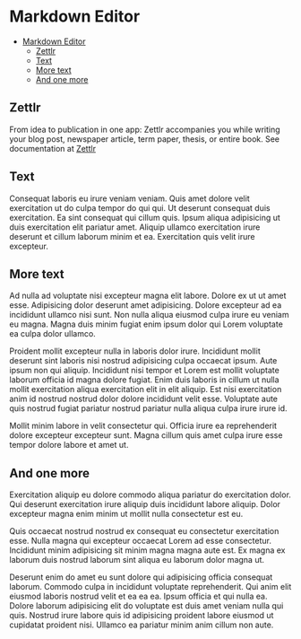 # Markdown Editor

- [Markdown Editor](#markdown-editor)
  - [Zettlr](#zettlr)
  - [Text](#text)
  - [More text](#more-text)
  - [And one more](#and-one-more)

## Zettlr
From idea to publication in one app: Zettlr accompanies you while writing your blog post, newspaper article, term paper, thesis, or entire book. See documentation at [Zettlr](https://www.zettlr.com/) 
## Text
Consequat laboris eu irure veniam veniam. Quis amet dolore velit exercitation ut do culpa tempor do qui qui. Ut deserunt consequat duis exercitation. Ea sint consequat qui cillum quis. Ipsum aliqua adipisicing ut duis exercitation elit pariatur amet. Aliquip ullamco exercitation irure deserunt et cillum laborum minim et ea. Exercitation quis velit irure excepteur.

## More text

Ad nulla ad voluptate nisi excepteur magna elit labore. Dolore ex ut ut amet esse. Adipisicing dolor deserunt amet adipisicing. Dolore excepteur ad ea incididunt ullamco nisi sunt. Non nulla aliqua eiusmod culpa irure eu veniam eu magna. Magna duis minim fugiat enim ipsum dolor qui Lorem voluptate ea culpa dolor ullamco.

Proident mollit excepteur nulla in laboris dolor irure. Incididunt mollit deserunt sint laboris nisi nostrud adipisicing culpa occaecat ipsum. Aute ipsum non qui aliquip. Incididunt nisi tempor et Lorem est mollit voluptate laborum officia id magna dolore fugiat. Enim duis laboris in cillum ut nulla mollit exercitation aliqua exercitation elit in elit aliquip. Est nisi exercitation anim id nostrud nostrud dolor dolore incididunt velit esse. Voluptate aute quis nostrud fugiat pariatur nostrud pariatur nulla aliqua culpa irure irure id.

Mollit minim labore in velit consectetur qui. Officia irure ea reprehenderit dolore excepteur excepteur sunt. Magna cillum quis amet culpa irure esse tempor dolore labore et amet ut.

## And one more

Exercitation aliquip eu dolore commodo aliqua pariatur do exercitation dolor. Qui deserunt exercitation irure aliquip duis incididunt labore aliquip. Dolor excepteur magna enim minim ut mollit nulla consectetur est eu.

Quis occaecat nostrud nostrud ex consequat eu consectetur exercitation esse. Nulla magna qui excepteur occaecat Lorem ad esse consectetur. Incididunt minim adipisicing sit minim magna magna aute est. Ex magna ex laborum duis nostrud laborum sint aliqua eu laborum dolor magna ut.

Deserunt enim do amet eu sunt dolore qui adipisicing officia consequat laborum. Commodo culpa in incididunt voluptate reprehenderit. Qui anim elit eiusmod laboris nostrud velit et ea ea ea. Ipsum officia et qui nulla ea. Dolore laborum adipisicing elit do voluptate est duis amet veniam nulla qui quis. Nostrud irure labore quis id adipisicing proident labore eiusmod ut cupidatat proident nisi. Ullamco ea pariatur minim anim cillum non aute.
